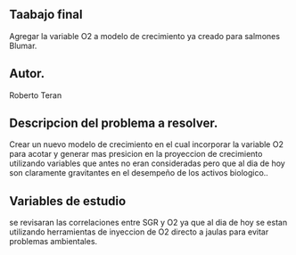## Taabajo final
Agregar la variable O2 a modelo de crecimiento ya creado para salmones Blumar.

## Autor.
Roberto Teran


## Descripcion del problema a resolver.
Crear un nuevo modelo de crecimiento en el cual incorporar la variable O2 para acotar y generar mas presicion en la proyeccion de crecimiento utilizando variables que antes no eran consideradas pero que al dia de hoy son claramente gravitantes en el desempeño de los activos biologico..


## Variables de estudio
se revisaran las correlaciones entre SGR y O2 ya que al dia de hoy se estan utilizando herramientas de inyeccion de O2 directo a jaulas para evitar 
problemas ambientales.

